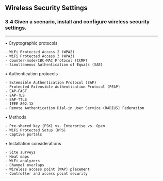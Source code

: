 ## Wireless Security Settings
### 3.4 Given a scenario, install and configure wireless security settings.
---

• Cryptographic protocols

    - WiFi Protected Access 2 (WPA2)
    - WiFi Protected Access 3 (WPA3)
    - Counter-mode/CBC-MAC Protocol (CCMP)
    - Simultaneous Authentication of Equals (SAE)

• Authentication protocols

    - Extensible Authentication Protocol (EAP)
    - Protected Extensible Authentication Protocol (PEAP)
    - EAP-FAST
    - EAP-TLS
    - EAP-TTLS
    - IEEE 802.1X  
    - Remote Authentication Dial-in User Service (RADIUS) Federation

• Methods

    - Pre-shared key (PSK) vs. Enterprise vs. Open
    - WiFi Protected Setup (WPS)
    - Captive portals

• Installation considerations

    - Site surveys  
    - Heat maps  
    - WiFi analyzers  
    - Channel overlaps  
    - Wireless access point (WAP) placement
    - Controller and access point security
